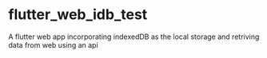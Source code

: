 # flutter_web_idb_test

A flutter web app incorporating indexedDB as the local storage and retriving data from web using an api
